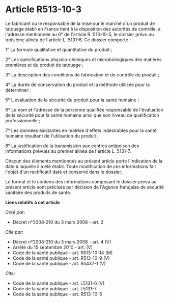 # Article R513-10-3

Le fabricant ou le responsable de la mise sur le marché d'un produit de tatouage établi en France tient à la disposition des
autorités de contrôle, à l'adresse mentionnée au 6° de l'article R. 513-10-5, le dossier prévu au troisième alinéa de
l'article L. 5131-6. Ce dossier comporte : 

1° La formule qualitative et quantitative du produit ; 

2° Les spécifications physico-chimiques et microbiologiques des matières premières et du produit de tatouage ; 

3° La description des conditions de fabrication et de contrôle du produit ; 

4° La durée de conservation du produit et la méthode utilisée pour la déterminer ; 

5° L'évaluation de la sécurité du produit pour la santé humaine ; 

6° Le nom et l'adresse de la personne qualifiée responsable de l'évaluation de la sécurité pour la santé humaine ainsi que
son niveau de qualification professionnelle ; 

7° Les données existantes en matière d'effets indésirables pour la santé humaine résultant de l'utilisation du produit ; 

8° La justification de la transmission aux centres antipoison des informations prévues au premier alinéa de l'article L.
5131-7. 

Chacun des éléments mentionnés au présent article porte l'indication de la date à laquelle il a été établi. Toute
modification de ces informations fait l'objet d'un rectificatif daté et conservé dans le dossier. 

Le format et le contenu des informations composant le dossier prévu au présent article sont précisés par décision de l'Agence
française de sécurité sanitaire des produits de santé.

**Liens relatifs à cet article**

_Créé par_:

  - Décret n°2008-210 du 3 mars 2008 - art. 2

_Cité par_:

  - Décret n°2008-210 du 3 mars 2008 - art. 4 (V)
  - Arrêté du 15 septembre 2010 - art. (V)
  - Code de la santé publique - art. R513-10-14 (M)
  - Code de la santé publique - art. R513-10-9 (V)
  - Code de la santé publique - art. R5437-1 (V)

_Cite_:

  - Code de la santé publique - art. L5131-6 (V)
  - Code de la santé publique - art. L5131-7
  - Code de la santé publique - art. R513-10-5

